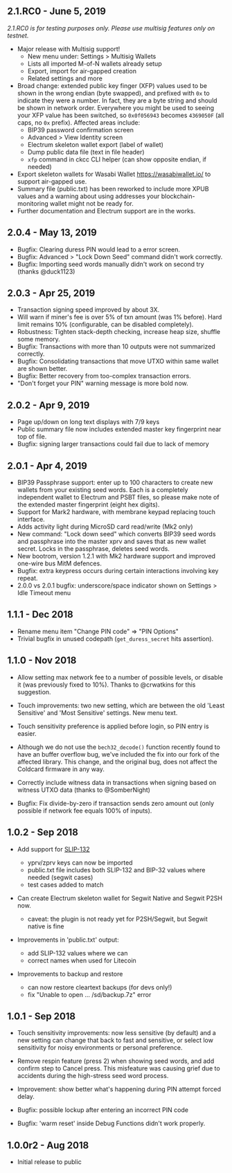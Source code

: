 ## 2.1.RC0 - June 5, 2019

*2.1.RC0 is for testing purposes only. Please use multisig features only on testnet.*

- Major release with Multisig support!
    - New menu under: Settings > Multisig Wallets
    - Lists all imported M-of-N wallets already setup
    - Export, import for air-gapped creation
    - Related settings and more
- Broad change: extended public key finger (XFP) values used to be shown in the
  wrong endian (byte swapped), and prefixed with `0x` to indicate they were a number.
  In fact, they are a byte string and should be shown in network order. Everywhere
  you might be used to seeing your XFP value has been switched, so `0x0f056943`
  becomes `4369050F` (all caps, no `0x` prefix). Affected areas include:
    - BIP39 password confirmation screen
    - Advanced > View Identity screen
    - Electrum skeleton wallet export (label of wallet)
    - Dump public data file (text in file header)
    - `xfp` command in ckcc CLI helper (can show opposite endian, if needed)
- Export skeleton wallets for Wasabi Wallet <https://wasabiwallet.io/> to support air-gapped use.
- Summary file (public.txt) has been reworked to include more XPUB values and a warning about
  using addresses your blockchain-monitoring wallet might not be ready for.
- Further documentation and Electrum support are in the works.

## 2.0.4 - May 13, 2019

- Bugfix: Clearing duress PIN would lead to a error screen.
- Bugfix: Advanced > "Lock Down Seed" command didn't work correctly.
- Bugfix: Importing seed words manually didn't work on second try (thanks @duck1123)

## 2.0.3 - Apr 25, 2019

- Transaction signing speed improved by about 3X.
- Will warn if miner's fee is over 5% of txn amount (was 1% before). Hard limit remains 10% (configurable, can be disabled completely).
- Robustness: Tighten stack-depth checking, increase heap size, shuffle some memory.
- Bugfix: Transactions with more than 10 outputs were not summarized correctly.
- Bugfix: Consolidating transactions that move UTXO within same wallet are shown better.
- Bugfix: Better recovery from too-complex transaction errors.
- "Don't forget your PIN" warning message is more bold now.

## 2.0.2 - Apr 9, 2019

- Page up/down on long text displays with 7/9 keys
- Public summary file now includes extended master key fingerprint near top of file.
- Bugfix: signing larger transactions could fail due to lack of memory

## 2.0.1 - Apr 4, 2019

- BIP39 Passphrase support: enter up to 100 characters to create
    new wallets  from your existing seed words. Each is a completely
    independent wallet to Electrum and PSBT files, so please make note
    of the extended master fingerprint (eight hex digits).
- Support for Mark2 hardware, with membrane keypad replacing touch interface.
- Adds activity light during MicroSD card read/write (Mk2 only)
- New command: "Lock down seed" which converts BIP39 seed words and passphrase into the
    master xprv and saves that as new wallet secret. Locks in the passphrase, deletes seed words.
- New bootrom, version 1.2.1 with Mk2 hardware support and improved one-wire bus MitM defences.
- Bugfix: extra keypress occurs during certain interactions involving key repeat.
- 2.0.0 vs 2.0.1 bugfix: underscore/space indicator shown on Settings > Idle Timeout menu

## 1.1.1 - Dec 2018

- Rename menu item "Change PIN code" => "PIN Options"
- Trivial bugfix in unused codepath (`get_duress_secret` hits assertion).


## 1.1.0 - Nov 2018

- Allow setting max network fee to a number of possible levels, or disable it (was
  previously fixed to 10%). Thanks to @crwatkins for this suggestion.

- Touch improvements: two new setting, which are between the old 'Least Sensitive'
  and 'Most Sensitive' settings. New menu text.

- Touch sensitivity preference is applied before login, so PIN entry is easier.

- Although we do not use the `bech32_decode()` function recently found to have
  an buffer overflow bug, we've included the fix into our fork of the affected
  library. This change, and the original bug, does not affect the Coldcard firmware
  in any way.

- Correctly include witness data in transactions when signing based on witness
  UTXO data (thanks to @SomberNight)

- Bugfix: Fix divide-by-zero if transaction sends zero amount out (only possible if 
  network fee equals 100% of inputs).

## 1.0.2 - Sep 2018

- Add support for [SLIP-132](https://github.com/satoshilabs/slips/blob/master/slip-0132.md)
    - yprv/zprv keys can now be imported
    - public.txt file includes both SLIP-132 and BIP-32 values where needed (segwit cases)
    - test cases added to match

- Can create Electrum skeleton wallet for Segwit Native and Segwit P2SH now.
    - caveat: the plugin is not ready yet for P2SH/Segwit, but Segwit native is fine

- Improvements in 'public.txt' output:
    - add SLIP-132 values where we can
    - correct names when used for Litecoin

- Improvements to backup and restore
    - can now restore cleartext backups (for devs only!)
    - fix "Unable to open ... /sd/backup.7z" error


## 1.0.1 - Sep 2018

- Touch sensitivity improvements: now less sensitive (by default) and a new setting can
  change that back to fast and sensitive, or select low sensitivity for noisy environments or
  personal preference.

- Remove respin feature (press 2) when showing seed words, and add confirm step
  to Cancel press. This misfeature was causing grief due to accidents during the
  high-stress seed word process.

- Improvement: show better what's happening during PIN attempt forced delay.

- Bugfix: possible lockup after entering an incorrect PIN code

- Bugfix: 'warm reset' inside Debug Functions didn't work properly.


## 1.0.0r2 - Aug 2018

- Initial release to public
